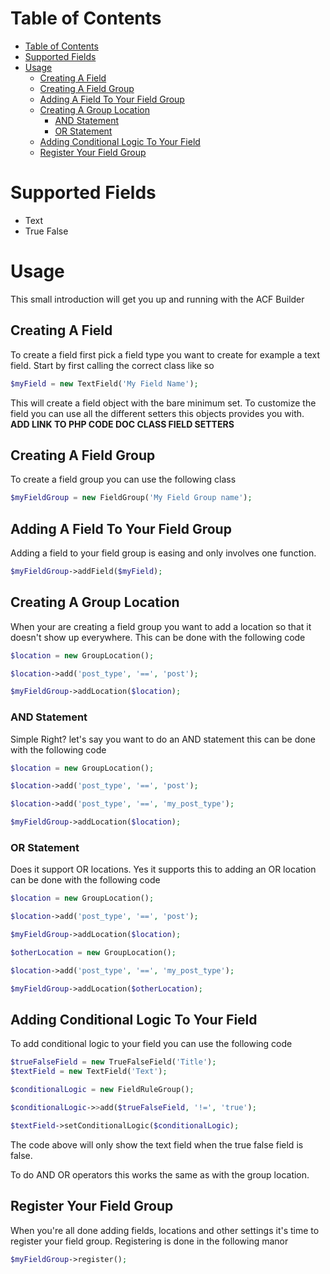 Table of Contents
=================

- [Table of Contents](#table-of-contents)
- [Supported Fields](#supported-fields)
- [Usage](#usage)
  - [Creating A Field](#creating-a-field)
  - [Creating A Field Group](#creating-a-field-group)
  - [Adding A Field To Your Field Group](#adding-a-field-to-your-field-group)
  - [Creating A Group Location](#creating-a-group-location)
    - [AND Statement](#and-statement)
    - [OR Statement](#or-statement)
  - [Adding Conditional Logic To Your Field](#adding-conditional-logic-to-your-field)
  - [Register Your Field Group](#register-your-field-group)

# Supported Fields
- Text
- True False

# Usage
This small introduction will get you up and running with the ACF Builder

## Creating A Field
To create a field first pick a field type you want to create for example a text field. Start by first calling the correct class like so

```php
$myField = new TextField('My Field Name');
```

This will create a field object with the bare minimum set. To customize the field you can use all the different setters this objects provides you with. **ADD LINK TO PHP CODE DOC CLASS FIELD SETTERS**

## Creating A Field Group
To create a field group you can use the following class

```php
$myFieldGroup = new FieldGroup('My Field Group name');
```

## Adding A Field To Your Field Group
Adding a field to your field group is easing and only involves one function.

```php
$myFieldGroup->addField($myField);
```

## Creating A Group Location
When your are creating a field group you want to add a location so that it doesn't show up everywhere. This can be done with the following code

```php
$location = new GroupLocation();

$location->add('post_type', '==', 'post');

$myFieldGroup->addLocation($location);
```
### AND Statement
Simple Right? let's say you want to do an AND statement this can be done with the following code

```php
$location = new GroupLocation();

$location->add('post_type', '==', 'post');

$location->add('post_type', '==', 'my_post_type');

$myFieldGroup->addLocation($location);
```

### OR Statement
Does it support OR locations. Yes it supports this to adding an OR location can be done with the following code

```php
$location = new GroupLocation();

$location->add('post_type', '==', 'post');

$myFieldGroup->addLocation($location);

$otherLocation = new GroupLocation();

$location->add('post_type', '==', 'my_post_type');

$myFieldGroup->addLocation($otherLocation);
```

## Adding Conditional Logic To Your Field
To add conditional logic to your field you can use the following code

```php
$trueFalseField = new TrueFalseField('Title');
$textField = new TextField('Text');

$conditionalLogic = new FieldRuleGroup();

$conditionalLogic->>add($trueFalseField, '!=', 'true');

$textField->setConditionalLogic($conditionalLogic);
```

The code above will only show the text field when the true false field is false.

To do AND OR operators this works the same as with the group location.

## Register Your Field Group
When you're all done adding fields, locations and other settings it's time to register your field group. Registering is done in the following manor

```php
$myFieldGroup->register();
```
